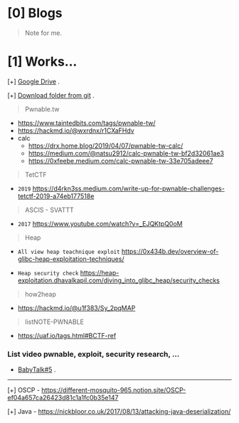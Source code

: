 # [0] Blogs
> Note for me.

# [1] Works...

[+] [Google Drive](https://drive.google.com/drive/folders/1Yd3RnKlJunSlAkmUS8o3cVPhGl3GtzmC?usp=share_link) .

[+] [Download folder from git](https://download-directory.github.io/) .


> Pwnable.tw

- https://www.taintedbits.com/tags/pwnable-tw/
- https://hackmd.io/@wxrdnx/r1CXaFHdv
- calc
  * https://drx.home.blog/2019/04/07/pwnable-tw-calc/
  * https://medium.com/@natsu2912/calc-pwnable-tw-bf2d32061ae3
  * https://0xfeebe.medium.com/calc-pwnable-tw-33e705adeee7

> TetCTF
 
- `2019` https://d4rkn3ss.medium.com/write-up-for-pwnable-challenges-tetctf-2019-a74eb177518e

> ASCIS - SVATTT

- `2017` https://www.youtube.com/watch?v=_EJQKtpQ0oM
 

>Heap

  * `All view heap teachnique exploit` https://0x434b.dev/overview-of-glibc-heap-exploitation-techniques/
  
  * `Heap security check` https://heap-exploitation.dhavalkapil.com/diving_into_glibc_heap/security_checks

> how2heap 

  * https://hackmd.io/@u1f383/Sy_2pqMAP


> listNOTE-PWNABLE

  * https://uaf.io/tags.html#BCTF-ref

### List video pwnable, exploit, security research, ...

* [BabyTalk#5](https://www.youtube.com/watch?v=94O8wdcvEFM&list=WL&index=249) .

--------------------------------------------------------------------------------


[+] OSCP - https://different-mosquito-965.notion.site/OSCP-ef04a657ca26423d81c1a1fc0b35e147

[+] Java - https://nickbloor.co.uk/2017/08/13/attacking-java-deserialization/
